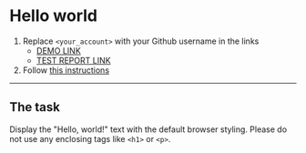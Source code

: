 # Hello world
1. Replace `<your_account>` with your Github username in the links
    - [DEMO LINK](https://deelray.github.io/layout_hello-world/) <br>
    - [TEST REPORT LINK](https://deelray.github.io/layout_hello-world/report/html_report/)
2. Follow [this instructions](https://mate-academy.github.io/layout_task-guideline/)
___

## The task 
Display the "Hello, world!" text with the default browser styling. Please do not 
use any enclosing tags like `<h1>` or `<p>`.
